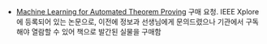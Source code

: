 - [Machine Learning for Automated Theorem Proving](https://product.kyobobook.co.kr/detail/S000032960094) 구매 요청. IEEE Xplore에 등록되어 있는 논문으로, 이전에 정보과 선생님에게 문의드렸으나 기관에서 구독해야 열람할 수 있어 책으로 발간된 실물을 구매함
